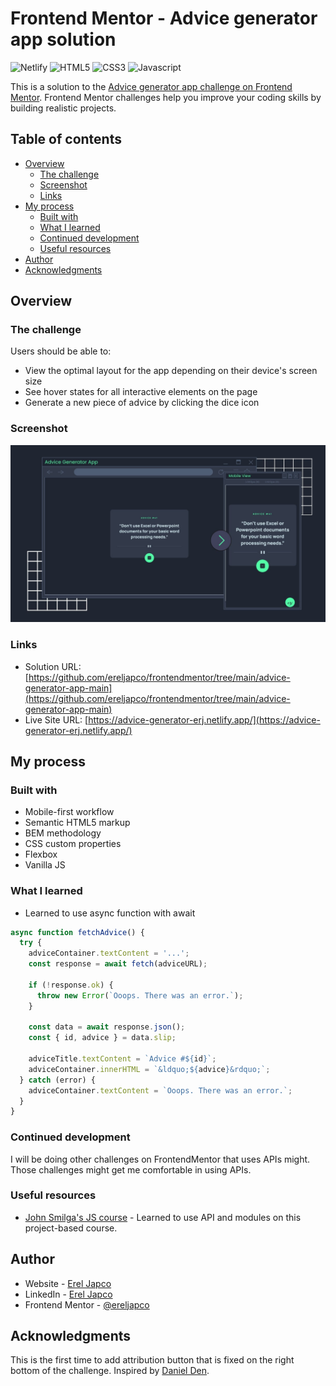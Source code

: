 # Frontend Mentor - Advice generator app solution

![Netlify](https://img.shields.io/badge/Netlify-00C7B7?style=for-the-badge&logo=netlify&logoColor=white)
![HTML5](https://img.shields.io/badge/HTML5-E34F26?style=for-the-badge&logo=html5&logoColor=white) ![CSS3](https://img.shields.io/badge/CSS3-1572B6?style=for-the-badge&logo=css3&logoColor=white) ![Javascript](https://img.shields.io/badge/JavaScript-F7DF1E?style=for-the-badge&logo=javascript&logoColor=black)

This is a solution to the [Advice generator app challenge on Frontend Mentor](https://www.frontendmentor.io/challenges/advice-generator-app-QdUG-13db). Frontend Mentor challenges help you improve your coding skills by building realistic projects.

## Table of contents

- [Overview](#overview)
  - [The challenge](#the-challenge)
  - [Screenshot](#screenshot)
  - [Links](#links)
- [My process](#my-process)
  - [Built with](#built-with)
  - [What I learned](#what-i-learned)
  - [Continued development](#continued-development)
  - [Useful resources](#useful-resources)
- [Author](#author)
- [Acknowledgments](#acknowledgments)

## Overview

### The challenge

Users should be able to:

- View the optimal layout for the app depending on their device's screen size
- See hover states for all interactive elements on the page
- Generate a new piece of advice by clicking the dice icon

### Screenshot

![](./images/preview.jpg)

### Links

- Solution URL: [https://github.com/ereljapco/frontendmentor/tree/main/advice-generator-app-main](https://github.com/ereljapco/frontendmentor/tree/main/advice-generator-app-main)
- Live Site URL: [https://advice-generator-erj.netlify.app/](https://advice-generator-erj.netlify.app/)

## My process

### Built with

- Mobile-first workflow
- Semantic HTML5 markup
- BEM methodology
- CSS custom properties
- Flexbox
- Vanilla JS

### What I learned

- Learned to use async function with await

```js
async function fetchAdvice() {
  try {
    adviceContainer.textContent = '...';
    const response = await fetch(adviceURL);

    if (!response.ok) {
      throw new Error(`Ooops. There was an error.`);
    }

    const data = await response.json();
    const { id, advice } = data.slip;

    adviceTitle.textContent = `Advice #${id}`;
    adviceContainer.innerHTML = `&ldquo;${advice}&rdquo;`;
  } catch (error) {
    adviceContainer.textContent = `Ooops. There was an error.`;
  }
}
```

### Continued development

I will be doing other challenges on FrontendMentor that uses APIs might. Those challenges might get me comfortable in using APIs.

### Useful resources

- [John Smilga's JS course](https://www.udemy.com/course/javascript-tutorial-for-beginners-w/?referralCode=DD9FA6C0D976918D3E1C) - Learned to use API and modules on this project-based course.

## Author

- Website - [Erel Japco](https://github.com/ereljapco)
- LinkedIn - [Erel Japco](https://www.linkedin.com/in/ereljapco/)
- Frontend Mentor - [@ereljapco](https://www.frontendmentor.io/profile/ereljapco)

## Acknowledgments

This is the first time to add attribution button that is fixed on the right bottom of the challenge. Inspired by [Daniel Den](https://denielden.github.io/).
